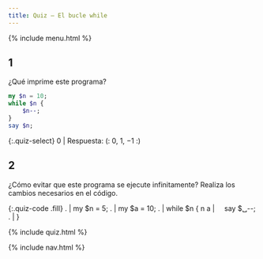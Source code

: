 ```yaml
---
title: Quiz — El bucle while
---
```


{% include menu.html %}

## 1

¿Qué imprime este programa?

```raku
my $n = 10;
while $n {
    $n--;
}
say $n;
```

{:.quiz-select}
0 | Respuesta: (: 0, 1, −1 :)

## 2

¿Cómo evitar que este programa se ejecute infinitamente? Realiza los cambios necesarios en el código.

{:.quiz-code .fill}
. | my $n = 5;
. | my $a = 10;
. | while $n {
n a | &nbsp;&nbsp;&nbsp;&nbsp;say $␣<span>-</span>-;
. | }


{% include quiz.html %}

{% include nav.html %}